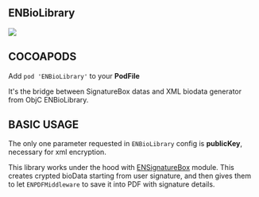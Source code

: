 ## ENBioLibrary

![](https://badgen.net/badge/stable/1.0.1/blue)

## COCOAPODS

Add `pod 'ENBioLibrary'` to your **PodFile**

It's the bridge between SignatureBox datas and XML biodata generator from ObjC ENBioLibrary.

## BASIC USAGE

The only one parameter requested in `ENBioLibrary` config is **publicKey**, necessary for xml encryption.

This library works under the hood with [ENSignatureBox](ENSignatureBox/README.md) module. This creates crypted bioData starting from user signature, and then gives them to let `ENPDFMiddleware` to save it into PDF with signature details.

